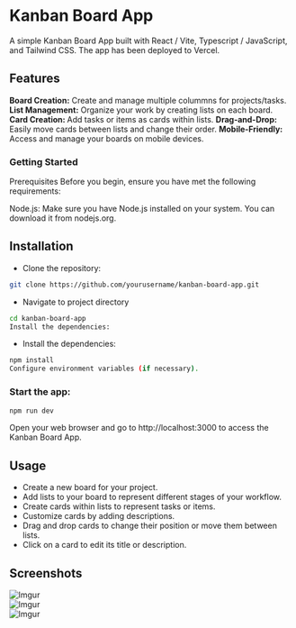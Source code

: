 # Kanban Board App

A simple Kanban Board App built with React / Vite, Typescript / JavaScript, and Tailwind CSS. The app has been deployed to Vercel.

## Features

<strong>Board Creation:</strong> Create and manage multiple colummns for projects/tasks.
<strong>List Management:</strong> Organize your work by creating lists on each board.
<strong>Card Creation: </strong>Add tasks or items as cards within lists.
<strong>Drag-and-Drop: </strong>Easily move cards between lists and change their order.
<strong>Mobile-Friendly:</strong> Access and manage your boards on mobile devices.

### Getting Started

Prerequisites
Before you begin, ensure you have met the following requirements:

Node.js: Make sure you have Node.js installed on your system. You can download it from nodejs.org.

## Installation

- Clone the repository:

```bash
git clone https://github.com/yourusername/kanban-board-app.git
```

- Navigate to project directory

```bash
cd kanban-board-app
Install the dependencies:
```

- Install the dependencies:

```bash
npm install
Configure environment variables (if necessary).
```

### Start the app:

```bash
npm run dev
```

Open your web browser and go to http://localhost:3000 to access the Kanban Board App.

## Usage

- Create a new board for your project.
- Add lists to your board to represent different stages of your workflow.
- Create cards within lists to represent tasks or items.
- Customize cards by adding descriptions.
- Drag and drop cards to change their position or move them between lists.
- Click on a card to edit its title or description.

## Screenshots

![Imgur](https://i.imgur.com/Sc4Pc7y.png)
<br />
![Imgur](https://i.imgur.com/fgX0xLh.png)
<br />
![Imgur](https://i.imgur.com/xNC92WS.png)
